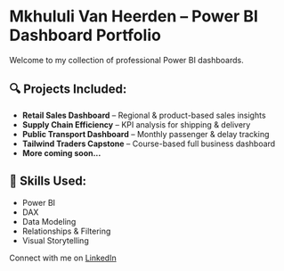# Mkhululi Van Heerden – Power BI Dashboard Portfolio

Welcome to my collection of professional Power BI dashboards.

## 🔍 Projects Included:

- **Retail Sales Dashboard** – Regional & product-based sales insights  
- **Supply Chain Efficiency** – KPI analysis for shipping & delivery  
- **Public Transport Dashboard** – Monthly passenger & delay tracking  
- **Tailwind Traders Capstone** – Course-based full business dashboard  
- **More coming soon...**

## 🧠 Skills Used:
- Power BI  
- DAX  
- Data Modeling  
- Relationships & Filtering  
- Visual Storytelling

Connect with me on [LinkedIn](https://www.linkedin.com/in/mkhululi-van-heerden-b75015339)
